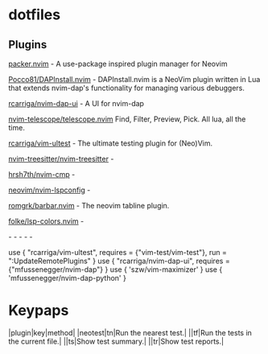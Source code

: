 # dotfiles

## Plugins

[packer.nvim](https://github.com/wbthomason/packer.nvim) -  A use-package inspired plugin manager for Neovim

[Pocco81/DAPInstall.nvim](https://github.com/Pocco81/DAPInstall.nvim) - DAPInstall.nvim is a NeoVim plugin written in Lua that extends nvim-dap's functionality for managing various debuggers.

[rcarriga/nvim-dap-ui](https://github.com/rcarriga/nvim-dap-ui) - A UI for nvim-dap

[nvim-telescope/telescope.nvim](https://github.com/nvim-telescope/telescope.nvim) Find, Filter, Preview, Pick. All lua, all the time.

[rcarriga/vim-ultest](https://github.com/rcarriga/vim-ultest) - The ultimate testing plugin for (Neo)Vim.

[nvim-treesitter/nvim-treesitter]() -

[hrsh7th/nvim-cmp]() -

[neovim/nvim-lspconfig]() -

[romgrk/barbar.nvim](https://github.com/romgrk/barbar.nvim) - The neovim tabline plugin.

[folke/lsp-colors.nvim]() -

[]() -
[]() -
[]() -
[]() -
[]() -


 use { "rcarriga/vim-ultest", requires = {"vim-test/vim-test"}, run = ":UpdateRemotePlugins" }
  use { "rcarriga/nvim-dap-ui", requires = {"mfussenegger/nvim-dap"} }
  use { 'szw/vim-maximizer' }
  use { 'mfussenegger/nvim-dap-python' }


# Keypaps

|plugin|key|method|
|neotest|<leader>tn|Run the nearest test.|
||<leader>tf|Run the tests in the current file.|
||<leader>ts|Show test summary.|
||<leader>tr|Show test reports.|

